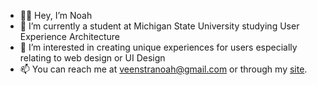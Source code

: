 - 👋🏼 Hey, I’m Noah
- 🌱 I’m currently a student at Michigan State University studying User Experience Architecture
- 👀 I’m interested in creating unique experiences for users especially relating to web design or UI Design
- 📫 You can reach me at veenstranoah@gmail.com or through my <a href="http://noahveenstra.com/" target="_blank">site</a>.

<!---
noahveenstra/noahveenstra is a ✨ special ✨ repository because its `README.md` (this file) appears on your GitHub profile.
You can click the Preview link to take a look at your changes.
--->
